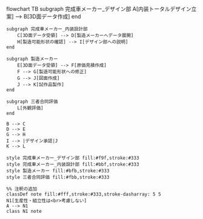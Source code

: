 flowchart TB
    subgraph 完成車メーカー_デザイン部
        A[内装トータルデザイン立案] --> B[3D面データ作成]
    end

    subgraph 完成車メーカー_内装設計部
        C[3D面データ受領] --> D[製造メーカーへデータ展開]
        H[製造可能形状の確認] --> I[デザイン部への説明]
    end

    subgraph 製造メーカー
        E[3D面データ受領] --> F[原価見積作成]
        F --> G[製造可能形状への修正]
        G --> J[図面作成]
        J --> K[試作品製作]
    end

    subgraph 三者合同評価
        L[外観評価]
    end

    B --> C
    D --> E
    G --> H
    I --> |デザイン承認|J
    K --> L

    style 完成車メーカー_デザイン部 fill:#f9f,stroke:#333
    style 完成車メーカー_内装設計部 fill:#bbf,stroke:#333
    style 製造メーカー fill:#bfb,stroke:#333
    style 三者合同評価 fill:#fbb,stroke:#333

    %% 注釈の追加
    classDef note fill:#fff,stroke:#333,stroke-dasharray: 5 5
    N1[生産性・組立性は<br>考慮しない]
    A --> N1
    class N1 note